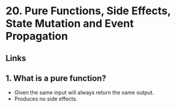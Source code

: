 # 20. Pure Functions, Side Effects, State Mutation and Event Propagation

## Links

## 1. What is a pure function?

- Given the same input will always return the same output.
- Produces no side effects.